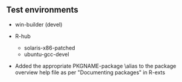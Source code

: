 ## Test environments

* win-builder (devel)

* R-hub
    * solaris-x86-patched
    * ubuntu-gcc-devel

* Added the appropriate PKGNAME-package \alias to the package overview help file
  as per "Documenting packages" in R-exts
